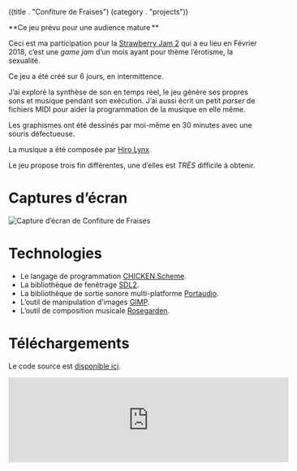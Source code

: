 ((title . "Confiture de Fraises")
 (category . "projects"))

**Ce jeu prévu pour une audience mature **

Ceci est ma participation pour la [Strawberry Jam 2][strawberry jam] qui a eu lieu en Février 2018, c’est une *game jam* d’un mois ayant pour thème l’érotisme, la sexualité.

Ce jeu a été créé sur 6 jours, en intermittence.

J’ai exploré la synthèse de son en temps réel, le jeu génère ses propres sons et musique pendant son exécution. J’ai aussi écrit un petit *parser* de fichiers MIDI pour aider la programmation de la musique en elle même.

Les graphismes ont été dessinés par moi-même en 30 minutes avec une souris défectueuse.

La musique a été composée par [Hiro Lynx][hiro].

Le jeu propose trois fin différentes, une d’elles est *TRÈS* difficile à obtenir.


# Captures d’écran

![Capture d’écran de Confiture de Fraises](/projects/confiture-de-fraises/yay.png)

# Technologies

- Le langage de programmation [CHICKEN Scheme][chicken]. 
- La bibliothèque de fenêtrage [SDL2][sdl].
- La bibliothèque de sortie sonore multi-platforme [Portaudio][portaudio].
- L’outil de manipulation d’images [GIMP][gimp].
- L’outil de composition musicale [Rosegarden][rosegarden].

# Téléchargements

Le code source est [disponible ici](/cgit.cgi/strawberry/).

<iframe frameborder="0" src="https://itch.io/embed/229767" width="552" height="167"></iframe>

[strawberry jam]: https://itch.io/jam/strawberry-jam-2
[entry page]: https://itch.io/jam/strawberry-jam-2/rate/229767
[hiro]: https://loutre.info/@Hiro

[chicken]: https://call-cc.org/
[sdl]: https://libsdl.org
[portaudio]: http://portaudio.com/
[gimp]: http://www.gimp.org/
[rosegarden]: https://rosegardenmusic.com/
